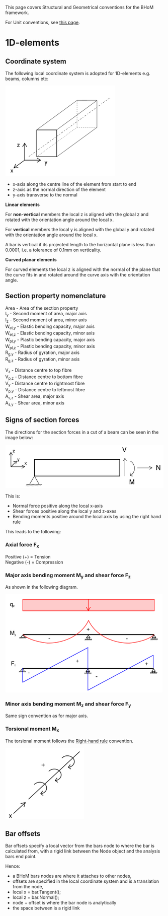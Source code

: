 This page covers Structural and Geometrical conventions for the BHoM framework.

For Unit conventions, see [this page](/BHoM-Units-conventions).


# 1D-elements

## Coordinate system
The following local coordinate system is adopted for 1D-elements e.g. beams, columns etc:

<img src="/images/Coordinate axis bar.PNG" width=350>

* x-axis along the centre line of the element from start to end
* z-axis as the normal direction of the element  
* y-axis transverse to the normal  

**Linear elements**

For **non-vertical** members the local z is aligned with the global z and rotated with the orientation angle around the local x.

For **vertical** members the local y is aligned with the global y and rotated with the orientation angle around the local x.

A bar is vertical if its projected length to the horizontal plane is less than 0.0001, i.e. a tolerance of 0.1mm on verticality.

**Curved planar elements**

For curved elements the local z is aligned with the normal of the plane that the curve fits in and rotated around the curve axis with the orientation angle.

## Section property nomenclature

Area - Area of the section property  
I<sub>y</sub> - Second moment of area, major axis  
I<sub>z</sub> - Second moment of area, minor axis  
W<sub>el,y</sub> - Elastic bending capacity, major axis  
W<sub>el,z</sub> - Elastic bending capacity, minor axis  
W<sub>pl,y</sub> - Plastic bending capacity, major axis  
W<sub>pl,z</sub> - Plastic bending capacity, minor axis  
R<sub>g,y</sub> - Radius of gyration, major axis  
R<sub>g,z</sub> - Radius of gyration, minor axis  
  
V<sub>z</sub> - Distance centre to top fibre  
V<sub>p,z</sub> - Distance centre to bottom fibre  
V<sub>y</sub> - Distance centre to rightmost fibre  
V<sub>p,y</sub> - Distance centre to leftmost fibre  
A<sub>s,z</sub> - Shear area, major axis  
A<sub>s,y</sub> - Shear area, minor axis  

## Signs of section forces

The directions for the section forces in a cut of a beam can be seen in the image below:

<img src="/images/BHoM Structual conv BeamForceConvArrows.png" width=550>

This is:
* Normal force positive along the local x-axis
* Shear forces positive along the local y and z-axes
* Bending moments positive around the local axis by using the right hand rule

This leads to the following:

### Axial force F<sub>x</sub>  
Positive (+) =  Tension  
Negative (-) =  Compression  
  
### Major axis bending moment M<sub>y</sub> and shear force F<sub>z</sub> 
As shown in the following diagram.

<img src="/images/BHoM Structual conv Moment and shear dir.PNG" width=500> 
  
### Minor axis bending moment M<sub>z</sub> and shear force F<sub>y</sub>  
Same sign convention as for major axis.  
  
### Torsional moment M<sub>x</sub>  
The torsional moment follows the [Right-hand rule](https://en.wikipedia.org/wiki/Right-hand_rule) convention.

<img src="/images/BHoM Structual conv Torsion.PNG" width=250> 

<!--- THIS HAS TO BE UPDATED 
### Test file

A test file to use on the adapters to check that the forces extracted matches the BHoM conventions can be [found here](NEED NEW LINK)
--->

## Bar offsets 
Bar offsets specify a local vector from the bars node to where the bar is calculated from, with a rigid link between the Node object and the analysis bars end point.

Hence:
* a BHoM bars nodes are where it attaches to other nodes,
* offsets are specified in the local coordinate system and is a translation from the node,
* local x = bar.Tangent();
* local z = bar.Normal();
* node + offset is where the bar node is analytically
* the space between is a rigid link